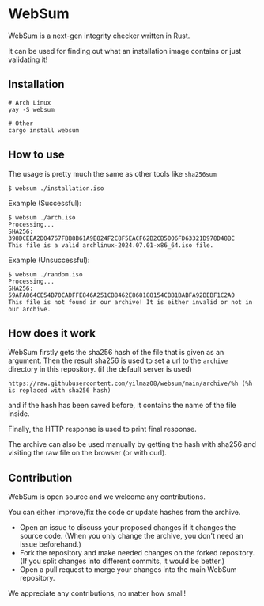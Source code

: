 # WebSum
WebSum is a next-gen integrity checker written in Rust.

It can be used for finding out what an installation image contains or just validating it!
## Installation
```
# Arch Linux
yay -S websum

# Other
cargo install websum
```
## How to use
The usage is pretty much the same as other tools like `sha256sum`
```
$ websum ./installation.iso
```
Example (Successful):
```
$ websum ./arch.iso
Processing...
SHA256: 398DCEEA2D04767FBB8B61A9E824F2C8F5EACF62B2CB5006FD63321D978D48BC
This file is a valid archlinux-2024.07.01-x86_64.iso file.
```
Example (Unsuccessful):
```
$ websum ./random.iso
Processing...
SHA256: 59AFA864CE54B70CADFFE846A251CB8462E868188154CBB1BABFA92BEBF1C2A0
This file is not found in our archive! It is either invalid or not in our archive.
```
## How does it work
WebSum firstly gets the sha256 hash of the file that is given as an argument.
Then the result sha256 is used to set a url to the `archive` directory in this repository. (if the default server is used)
```
https://raw.githubusercontent.com/yilmaz08/websum/main/archive/%h (%h is replaced with sha256 hash)
```
and if the hash has been saved before, it contains the name of the file inside.

Finally, the HTTP response is used to print final response.

The archive can also be used manually by getting the hash with sha256 and visiting the raw file on the browser (or with curl).

## Contribution
WebSum is open source and we welcome any contributions.

You can either improve/fix the code or update hashes from the archive.

- Open an issue to discuss your proposed changes if it changes the source code. (When you only change the archive, you don't need an issue beforehand.)
- Fork the repository and make needed changes on the forked repository. (If you split changes into different commits, it would be better.)
- Open a pull request to merge your changes into the main WebSum repository.

We appreciate any contributions, no matter how small!
